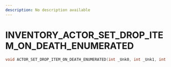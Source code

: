 ```yaml
---
description: No description available 
---
```


# INVENTORY\_ACTOR_SET_DROP_ITEM_ON_DEATH_ENUMERATED

```cpp
void ACTOR_SET_DROP_ITEM_ON_DEATH_ENUMERATED(int _Unk0, int _Unk1, int _Unk2);
```